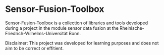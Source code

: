 # Sensor-Fusion-Toolbox

Sensor-Fusion-Toolbox is a collection of libraries and tools developed during a project in the module sensor data fusion at the Rheinische-Friedrich-Wilhelms-Universität Bonn.

Disclaimer: This project was developed for learning purposes and does not aim to be correct or effitient. 
